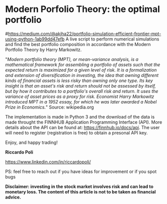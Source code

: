 # Modern Porfolio Theory: the optimal portfolio 
#https://medium.com/@akjha22/portfolio-simulation-efficient-frontier-mpt-using-python-1ab99dd47efb
A live script to perform numerical simulations and find the best portfolio composition in accordance with the Modern Portfolio Theory by Harry Markowitz.

"*Modern portfolio theory (MPT), or mean-variance analysis, is a mathematical framework for assembling a portfolio of assets such that the expected return is maximized for a given level of risk. It is a formalization and extension of diversification in investing, the idea that owning different kinds of financial assets is less risky than owning only one type. Its key insight is that an asset's risk and return should not be assessed by itself, but by how it contributes to a portfolio's overall risk and return. It uses the variance of asset prices as a proxy for risk. Economist Harry Markowitz introduced MPT in a 1952 essay, for which he was later awarded a Nobel Prize in Economics.*" Source: wikipedia.org

The implementation is made in Python 3 and the download of the data is made throught the FINNHUB Application Programming Interface (API). More details about the API can be found at: https://finnhub.io/docs/api. The user will need to register (registration is free) to obtain a presonal API key.

Enjoy, and happy trading!

__Riccardo Poli__

https://www.linkedin.com/in/riccardopoli/


PS: feel free to reach out if you have ideas for improvement or if you spot bugs

**Disclaimer: investing in the stock market involves risk and can lead to monetary loss. The content of this article is not to be taken as financial advice.**
